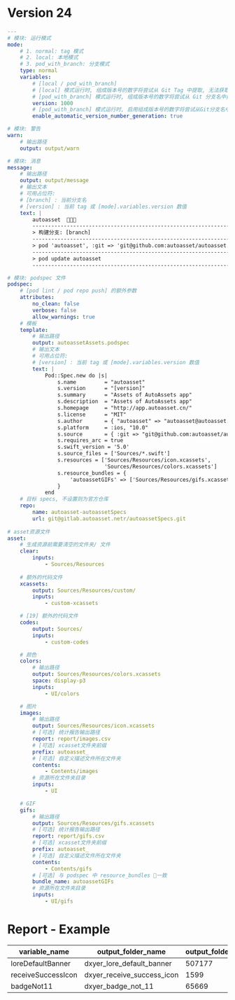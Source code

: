 # Version 24

```yaml
---
# 模块: 运行模式
mode:
    # 1. normal: tag 模式
    # 2. local: 本地模式
    # 3. pod_with_branch: 分支模式
    type: normal
    variables: 
        # [local / pod_with_branch]  
        # [local] 模式运行时, 组成版本号的数字将尝试从 Git Tag 中提取, 无法获取时将采用 `version` 字段数值.
        # [pod_with_branch] 模式运行时, 组成版本号的数字将尝试从 Git 分支名中提取, 无法获取时将采用 `version` 字段数值.
        version: 1000
        # [pod_with_branch] 模式运行时, 启用组成版本号的数字将尝试从Git分支名中提取, default: true
        enable_automatic_version_number_generation: true

# 模块: 警告
warn: 
    # 输出路径
    output: output/warn

# 模块: 消息
message: 
    # 输出路径
    output: output/message
    # 输出文本
    # 可用占位符:
    # [branch] : 当前分支名
    # [version] : 当前 tag 或 [mode].variables.version 数值
    text: |
        autoasset  🎉🎉🎉
        ----------------------------------------------------------------------------
        > 构建分支: [branch]
        ----------------------------------------------------------------------------
        > pod 'autoasset', :git => 'git@github.com:autoasset/autoasset.git', :branch => '[branch]'
        ----------------------------------------------------------------------------
        > pod update autoasset
        ----------------------------------------------------------------------------

# 模块: podspec 文件
podspec:
    # [pod lint / pod repo push] 的额外参数
    attributes: 
        no_clean: false
        verbose: false
        allow_warnings: true
    # 模板
    template:
        # 输出路径
        output: autoassetAssets.podspec
        # 输出文本
        # 可用占位符:
        # [version] : 当前 tag 或 [mode].variables.version 数值
        text: |
            Pod::Spec.new do |s|
                s.name         = "autoasset"
                s.version      = "[version]"
                s.summary      = "Assets of AutoAssets app"
                s.description  = "Assets of AutoAssets app"
                s.homepage     = "http://app.autoasset.cn/"
                s.license      = "MIT"
                s.author       = { "autoasset" => "autoasset@autoasset.cn" }
                s.platform     = :ios, "10.0"
                s.source       = { :git => "git@github.com:autoasset/autoasset.git", :tag => "#{s.version}" }
                s.requires_arc = true
                s.swift_version = '5.0'
                s.source_files = ['Sources/*.swift']
                s.resources = ['Sources/Resources/icon.xcassets',
                               'Sources/Resources/colors.xcassets']
                s.resource_bundles = {
                    'autoassetGIFs' => ['Sources/Resources/gifs.xcassets']
                }
            end
    # 目标 specs, 不设置则为官方仓库
    repo:
        name: autoasset-autoassetSpecs
        url: git@gitlab.autoasset.netr/autoassetSpecs.git
        
# asset资源文件
asset:
    # 生成资源前需要清空的文件夹/ 文件
    clear:
        inputs:
            - Sources/Resources
    
    # 额外的代码文件
    xcassets:
        output: Sources/Resources/custom/
        inputs:
            - custom-xcassets

    # [19] 额外的代码文件
    codes:
        output: Sources/
        inputs:
            - custom-codes

    # 颜色
    colors:
        # 输出路径
        output: Sources/Resources/colors.xcassets
        space: display-p3
        inputs:
            - UI/colors

    # 图片
    images:
        # 输出路径
        output: Sources/Resources/icon.xcassets
        # [可选] 统计报告输出路径
        report: report/images.csv
        # [可选] xcasset文件夹前缀
        prefix: autoasset_
        # [可选] 自定义描述文件所在文件夹
        contents:
            - Contents/images
        # 资源所在文件夹目录
        inputs:
            - UI

    # GIF
    gifs:
        # 输出路径
        output: Sources/Resources/gifs.xcassets
        # [可选] 统计报告输出路径
        report: report/gifs.csv
        # [可选] xcasset文件夹前缀
        prefix: autoasset_
        # [可选] 自定义描述文件所在文件夹
        contents:
            - Contents/gifs
        # [可选] 与 podspec 中 resource_bundles 一致
        bundle_name: autoassetGIFs
        # 资源所在文件夹目录
        inputs:
            - UI/gifs

```

# Report - Example

| variable_name                | output_folder_name                    | output_folder_size   | output_folder_size_description   | output_folder_path                                           | input_file_paths                                             |
| ---- | ------------- | -------------------- | -------- | ------------ | ------------ |
| loreDefaultBanner            | dxyer_lore_default_banner             | 507177               | 507 KB                           | /Sources/Resources/icon.xcassets/dxyer_lore_default_banner.imageset | /UI/icon/lore_default_banner@3x.png                          |
| receiveSuccessIcon           | dxyer_receive_success_icon            | 1599                 | 2 KB                             | /Sources/Resources/icon.xcassets/dxyer_receive_success_icon.imageset | /UI/icon/receive_success_icon@2x.png                         |
| badgeNot11                   | dxyer_badge_not_11                    | 65669                | 66 KB                            | /Sources/Resources/icon.xcassets/dxyer_badge_not_11.imageset | /UI/icon/badge_not_11@2x.png                                 |
